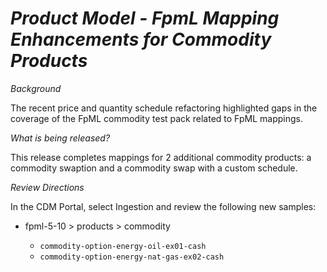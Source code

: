# *Product Model - FpmL Mapping Enhancements for Commodity Products*

_Background_

The recent price and quantity schedule refactoring highlighted gaps in the coverage of the FpML commodity test pack related to FpML mappings.

_What is being released?_

This release completes mappings for 2 additional commodity products: a commodity swaption and a commodity swap with a custom schedule.

_Review Directions_

In the CDM Portal, select Ingestion and review the following new samples:

- fpml-5-10 > products > commodity

  - `commodity-option-energy-oil-ex01-cash`
  - `commodity-option-energy-nat-gas-ex02-cash`
